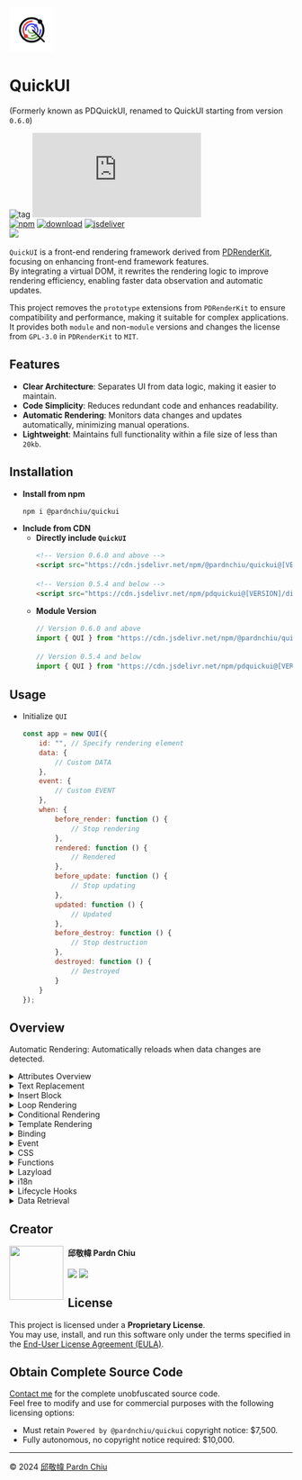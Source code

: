 <img src="./dist/logo.png" width=80>

# QuickUI

(Formerly known as PDQuickUI, renamed to QuickUI starting from version `0.6.0`)

![tag](https://img.shields.io/badge/tag-JavaScript%20Library-bb4444) 
![size](https://img.shields.io/github/size/pardnchiu/QuickUI/dist%2FQuickUI.js)<br>
[![npm](https://img.shields.io/npm/v/@pardnchiu/quickui)](https://www.npmjs.com/package/@pardnchiu/quickui)
[![download](https://img.shields.io/npm/dm/@pardnchiu/quickui)](https://www.npmjs.com/package/@pardnchiu/quickui)
[![jsdeliver](https://img.shields.io/jsdelivr/npm/hm/@pardnchiu/quickui)](https://www.jsdelivr.com/package/npm/@pardnchiu/quickui)<br>
[![](https://img.shields.io/badge/查閱-中文版本-ffffff)](https://github.com/pardnchiu/QuickUI/blob/main/README.zh.md)

`QuickUI` is a front-end rendering framework derived from [PDRenderKit](https://github.com/pardnchiu/PDRenderKit), focusing on enhancing front-end framework features.<br>
By integrating a virtual DOM, it rewrites the rendering logic to improve rendering efficiency, enabling faster data observation and automatic updates.<br>

This project removes the `prototype` extensions from `PDRenderKit` to ensure compatibility and performance, making it suitable for complex applications.<br>
It provides both `module` and non-`module` versions and changes the license from `GPL-3.0` in `PDRenderKit` to `MIT`.

## Features

- **Clear Architecture**: Separates UI from data logic, making it easier to maintain.
- **Code Simplicity**: Reduces redundant code and enhances readability.
- **Automatic Rendering**: Monitors data changes and updates automatically, minimizing manual operations.
- **Lightweight**: Maintains full functionality within a file size of less than `20kb`.

## Installation

- **Install from npm**
    ```bash
    npm i @pardnchiu/quickui
    ```
- **Include from CDN**
    - **Directly include `QuickUI`**
        ```html
        <!-- Version 0.6.0 and above -->
        <script src="https://cdn.jsdelivr.net/npm/@pardnchiu/quickui@[VERSION]/dist/QuickUI.js"></script>

        <!-- Version 0.5.4 and below -->
        <script src="https://cdn.jsdelivr.net/npm/pdquickui@[VERSION]/dist/PDQuickUI.js"></script>
        ```
    - **Module Version**
        ```javascript
        // Version 0.6.0 and above
        import { QUI } from "https://cdn.jsdelivr.net/npm/@pardnchiu/quickui@[VERSION]/dist/QuickUI.esm.js";
        
        // Version 0.5.4 and below
        import { QUI } from "https://cdn.jsdelivr.net/npm/pdquickui@[VERSION]/dist/PDQuickUI.module.js";
        ```

## Usage

- Initialize `QUI`
    ```Javascript
    const app = new QUI({
        id: "", // Specify rendering element
        data: {
            // Custom DATA
        },
        event: {
            // Custom EVENT
        },
        when: {
            before_render: function () {
                // Stop rendering
            },
            rendered: function () {
                // Rendered
            },
            before_update: function () {
                // Stop updating
            },
            updated: function () {
                // Updated
            },
            before_destroy: function () {
                // Stop destruction
            },
            destroyed: function () {
                // Destroyed
            }
        }
    });
    ```

## Overview
Automatic Rendering: Automatically reloads when data changes are detected.

<details>
<summary>Attributes Overview</summary>

| Attribute | Description |
| --- | --- |
| `{{value}}` | Inserts text into HTML tags and automatically updates with data changes. |
| `:path` | Used with the `temp` tag to load HTML fragments from external files into the current page. |
| `:html` | Replaces the element's `innerHTML` with text. |
| `:for` | Supports formats like `item in items`, `(item, index) in items`, `(key, value) in object`. Iterates over data collections to generate corresponding HTML elements. |
| `:if`<br>`:else-if`<br>`:elif`<br>`:else` | Displays or hides elements based on specified conditions, enabling branching logic. |
| `:model` | Binds data to form elements (e.g., `input`), updating data automatically when input changes. |
| `:hide` | Hides elements based on specific conditions. |
| `:animation` | Specifies transition effects for elements, such as `fade-in` or `expand`, to enhance user experience. |
| `:mask` | Controls block loading animations, supporting `true\|false\|1\|0`, to enhance dynamic visual effects during loading. |
| `:[attr]` | Sets element attributes, such as `ID`, `class`, image source, etc.<br>Examples: `:id`/`:class`/`:src`/`:alt`/`:href`... |
| `:[css]` | Sets element CSS, such as margin, padding, etc. Examples: `:background-color`, `:opacity`, `:margin`, `:top`, `:position`... |
| `@[event]` | Adds event listeners that trigger specified actions upon activation.<br>Examples: `@click`/`@input`/`@mousedown`... |

</details>

<details>
<summary>Text Replacement</summary>

### `{{value}}`

- index.html
    ```HTML
    <h1>{{ title }}</h1>
    <script>
        const app = new QUI({
            id: "app",
            data: {
                title: "test"
            }
        });
    </script>
    ```
- Result
    ```HTML
    <body id="app">
        <h1>test</h1>
    </body>
    ```

***

### `:html`

- index.html
    ```HTML
    <section :html="html"></section>
    <script>
        const app = new QUI({
            id: "app",
            data: {
                html: "<b>innerHtml</b>"
            }
        });
    </script>
    ```
- Result
    ```HTML
    <body id="app">
        <section>
            <b>innerHtml</b>
        </section>
    </body>
    ```

</details>

<details>
<summary>Insert Block</summary>

> [!NOTE]
> Ensure to disable local file restrictions in your browser or use a live server when testing.

### `:path`

- test.html
    ```html
    <h1>path heading</h1>
    <p>path content</p>
    ```
- index.html
    ```html
    <body id="app">
        <temp :path="./test.html"></temp>
    </body>
    <script>
        const app = new QUI({
            id: "app"
        });
    </script>
    ```
- Result
    ```html
    <body id="app">
        <!-- Directly inserted PATH content -->
        <h1>path heading</h1>
        <p>path content</p>
    </body>
    ```

</details>

<details>
<summary>Loop Rendering</summary>


### `:for`

- index.html
    ```html
    <body id="app">
        <ul>
            <li :for="(item, index) in ary" :id="item" :index="index">{{ item }} {{ CALC(index + 1) }}</li>
        </ul>
    </body>
    <script>
        const app = new QUI({
            id: "app",
            data: {
                ary: ["test1", "test2", "test3"]
            }
        });
    </script>
    ```
- Result
    ```html
    <body id="app">
        <li id="test1" index="0">test1 1</li>
        <li id="test2" index="1">test2 2</li>
        <li id="test3" index="2">test3 3</li>
    </body>
    ```

***

### 巢狀迴圈

- index.html
    ```html
    <body id="app">
    <ul>
        <li :for="(key, val) in obj">
            {{ key }}: {{ val.name }}
            <ul>
                <li :for="item in val.ary">
                    {{ item.name }}
                    <ul>
                        <li :for="(item1, index1) in item.ary1">
                            {{ CALC(index1 + 1) }}. {{ item1.name }} - ${{ item1.price }}
                        </li>
                    </ul>
                </li>
            </ul>
        </li>
    </ul>
    </body>
    <script>
        const app = new QUI({
            id: "app",
            data: {
                obj: {
                    food: {
                        name: "Food",
                        ary: [
                            {
                                name: 'Snacks',
                                ary1: [
                                    { name: 'Potato Chips', price: 10 },
                                    { name: 'Chocolate', price: 8 }
                                ]
                            },
                            {
                                name: 'Beverages',
                                ary1: [
                                    { name: 'Juice', price: 5 },
                                    { name: 'Tea', price: 3 }
                                ]
                            }
                        ]
                    },
                    home: {
                        name: 'Home',
                        ary: [
                            {
                                name: 'Furniture',
                                ary1: [
                                    { name: 'Sofa', price: 300 },
                                    { name: 'Table', price: 150 }
                                ]
                            },
                            {
                                name: 'Decorations',
                                ary1: [
                                    { name: 'Picture Frame', price: 20 },
                                    { name: 'Vase', price: 15 }
                                ]
                            }
                        ]
                    }
                }
            }
        });
    </script>
    ```
- Result
    ```html
    <body id="app">
    <ul>
        <li>food: Food
            <ul>
                <li>Snacks
                    <ul>
                        <li>1. Potato Chips - $10</li>
                        <li>2. Chocolate - $8</li>
                    </ul>
                    </li>
                <li>Beverages
                    <ul>
                        <li>1. Juice - $5</li>
                        <li>2. Tea - $3</li>
                    </ul>
                </li>
            </ul>
        </li>
        <li>home: Home
            <ul>
                <li>Furniture
                    <ul>
                        <li>1. Sofa - $300</li>
                        <li>2. Table - $150</li>
                    </ul>
                </li>
                <li>Decorations
                    <ul>
                        <li>1. Picture Frame - $20</li>
                        <li>2. Vase - $15</li>
                    </ul>
                </li>
            </ul>
        </li>
    </ul>
    </body>
    ```

</details>

<details>
<summary>Conditional Rendering</summary>

- index.html
    ```html
    <body id="app">
        <h1 :if="heading == 1">{{ title }} {{ heading }}</h1>
        <h2 :else-if="isH2">{{ title }} {{ heading }}</h2>
        <h3 :else-if="heading == 3">{{ title }} {{ heading }}</h3>
        <h4 :else>{{ title }} {{ heading }}</h4>
    </body>
    <script>
        const app = new QUI({
            id: "app",
            data: {
                heading: [Number|null],
                isH2: [Boolean|null],
                title: "test"
            }
        });
    </script>
    ```
- Result: `heading = 1`
    ```html
    <body id="app">
        <h1>test 1</h1>
    </body>
    ```
- Result: `heading = null && isH2 = true`
    ```html
    <body id="app">
        <h2>test </h2>
    </body>
    ```
- Result: `heading = 3 && isH2 = null`
    ```html
    <body id="app">
        <h3>test 3</h3>
    </body>
    ```
- Result: `heading = null && isH2 = null`
    ```html
    <body id="app">
        <h4>test </h4>
    </body>
    ```

</details>

<details>
<summary>Template Rendering</summary>

- index.html
    ```HTML
    <body id="app"></body>
    <script>
        const test = new QUI({
            id: "app",
            data: {
                hint: "hint 123",
                title: "test 123"
            },
            render: () => {
                return `
                    "{{ hint }}",
                    h1 {
                        style: "background: red;", 
                        children: [ 
                            "{{ title }}"
                        ]
                    }`
            }
        })
    </script>
    ```
- result
    ```HTML
    <body id="app">
        hint 123
        <h1 style="background: red;">test 123</h1>
    </body>
    ```
    
</details>

<details>
<summary>Binding</summary>

```html
<body id="app">
    <input type="password" :model="password">
    <button @click="show">test</button>
</body>
<script>
    const app = new QUI({
        id: "app",
        data: {
            password: null,
        },
        event: {
            show: function(e){
                alert("Password:", app.data.password);
            }
        }
    });
</script>
```
    
</details>

<details>
<summary>Event</summary>

```html
<body id="app">
    <button @click="test">test</button>
</body>
<script>
    const app = new QUI({
        id: "app",
        event: {
            test: function(e){
                alert(e.target.innerText + " clicked");
            }
        }
    });
</script>
```
    
    
</details>

<details>
<summary>CSS</summary>

> [!NOTE]
> Supports simple settings using :[CSS property], directly binding data to style attributes.

- index.html
    ```html
    <body id="app">
        <button :width="width" :backdround-color="color">test</button>
    </body>
    <script>
        const app = new QUI({
            id: "app",
            data: {
                width: "100px",
                color: "red"
            }
        });
    </script>
    ```
- Result:
    ```html
    <body id="app">
        <button style="width: 100px; backdround-color: red;">test</button>
    </body>
    ```

</details>

<details>
<summary>Functions</summary>

### `LENGTH()`

- index.html
    ```HTML
    <body id="app">
        <p>Total: {{ LENGTH(array) }}</p>
    </body>
    <script>
        const app = new QUI({
            id: "app",
            data: {
                array: [1, 2, 3, 4]
            }
        });
    </script>
    ```
- result
    ```HTML
    <body id="app">
        <p>Total: 4</p>
    </body>
    ```

***

### `CALC()`

- index.html
    ```HTML
    <body id="app">
        <p>calc: {{ CALC(num * 10) }}</p>
    </body>
    <script>
        const app = new QUI({
            id: "app",
            data: {
                num: 1
            }
        });
    </script>
    ```
- result
    ```HTML
    <body id="app">
        <p>calc: 10</p>
    </body>
    ```

***

### `UPPER()` / `LOWER()`

- index.html
    ```HTML
    <body id="app">
        <p>{{ UPPER(test1) }} {{ LOWER(test2) }}</p>
    </body>
    <script>
        const app = new QUI({
            id: "app",
            data: {
                test1: "upper",
                test2: "LOWER"
            }
        });
    </script>
    ```
- result
    ```HTML
    <body id="app">
        <p>UPPER lower</p>
    </body>
    ```

***

### `DATE(num, format)`

- index.html
    ```HTML
    <body id="app">
        <p>{{ DATE(now, YYYY-MM-DD hh:mm:ss) }}</p>
    </body>
    <script>
        const app = new QUI({
            id: "app",
            data: {
                now: Math.floor(Date.now() / 1000)
            }
        });
    </script>
    ```
- result
    ```HTML
    <body id="app">
        <p>2024-08-17 03:40:47</p>
    </body>
    ```

</details>

<details>
<summary>Lazyload</summary>

### `:lazyload`

- index.html
    ```html
    <body id="app">
        <img :lazyload="image">
    </body>
    <script>
        const app = new QUI({
            id: "app",
            data: {
                image: "test.jpg"
            },
            option: {
                lazyload: true // Enable image lazy loading: true|false (default: true)
            }
        });
    </script>
    ```
- result
    ```html
    <body id="app">
        <img src="test.jpg">
    </body>
    ```

***

### `SVG` 替換
- test.svg
    ```XML
    <svg width="24" height="24" viewBox="0 0 24 24" fill="none" xmlns="http://www.w3.org/2000/svg">
    <line x1="18" y1="6" x2="6" y2="18" stroke="black" stroke-width="2" stroke-linecap="round"/>
    <line x1="6" y1="6" x2="18" y2="18" stroke="black" stroke-width="2" stroke-linecap="round"/>
    </svg>
    ```
- index.html
    ```html
    <body id="app">
        <temp-svg :src="svg"></temp-svg>
    </body>
    <script>
        const app = new QUI({
            id: "app",
            data: {
                svg: "test.svg",
            },
            option: {
                svg: true  // Enable SVG file transformation: true|false (default: true)
            }
        });
    </script>
    ```
- result
    ```html
    <body id="app">
        <svg width="24" height="24" viewBox="0 0 24 24" fill="none" xmlns="http://www.w3.org/2000/svg">
            <line x1="18" y1="6" x2="6" y2="18" stroke="black" stroke-width="2" stroke-linecap="round">
            <line x1="6" y1="6" x2="18" y2="18" stroke="black" stroke-width="2" stroke-linecap="round">
        </svg>
    </body>
    ```

</details>

<details> 
<summary>i18n</summary>

> [!NOTE]
> If the format is an object, the multilingual content is directly configured.
> If the format is a string, the language file is dynamically loaded via fetch.

- en.json
    ```JSON
    {
        "greeting": "Hello",
        "username": "Username"
    }
    ```
- index.html
    ```html
    <body id="app">
        <h1>{{ i18n.greeting }}, {{ i18n.username }}: {{ username }}</h1>
        <button @click="change" data-lang="zh">切換至中文</button>
        <button @click="change" data-lang="en">Switch to English</button>
    </body>
    <script>
    const app = new QUI({
        id: "app",
        data: {
            username: "Pardn"
        },
        i18n: {
            zh: {
                greeting: "你好",
                username: "用戶名"
            },
            en: "en.json",
        },
        i18nLang: "zh | en", // Select the displayed language
        event: {
            change: e => {
                const _this = e.target;
                const lang = _this.dataset.lang;
                app.lang(lang);
            },
        }
    });
    </script>
    ```
- result  `i18nLang = zh`
    ```html
    <body id="app">
        <h1>你好, 用戶名: Pardn</h1>
        <button data-lang="zh">切換至中文</button>
        <button data-lang="en">Switch to English</button>
    </body>
    ```
- result  `i18nLang = en`
    ```html
    <body id="app">
        <h1>Hello, Username: Pardn</h1>
        <button data-lang="zh">切換至中文</button>
        <button data-lang="en">Switch to English</button>
    </body>
    ```

</details>

<details>
<summary>Lifecycle Hooks</summary>

```html
<body id="app"></body>
<script>
    const app = new QUI({
        id: "app",
        when: {
            before_render: function () {
                // Stop rendering
                // retuen false 
            },
            rendered: function () {
                // Rendered
            },
            before_update: function () {
                // Stop updating
                // retuen false 
            },
            updated: function () {
                // Updated
            },
            before_destroy: function () {
                // Stop destruction
                // retuen false 
            },
            destroyed: function () {
                // Destroyed
            }
        }
    });
</script>
```

</details>

<details>
<summary>Data Retrieval</summary>

```html
<body id="app">
    <input type="text" :model="test">
    <button @click="get">Test</button>
</body>
<script>
    const app = new QUI({
        id: "app",
        data: {
            // Value bound to the input
            test: 123
        },
        event: {
            get: _ => {
                // Show an alert with the value of test on button click
                alert(app.data.test);
            },
            set: _ => {
                let dom = document.createElement("button");
                // Assign the button click event to the get function
                dom.onclick = app.event.get;
                app.body.append(dom);
            }
        }
    });
</script>
```

</details>

## Creator

<img src="https://avatars.githubusercontent.com/u/25631760" align="left" width="96" height="96" style="margin-right: 0.5rem;" />

<h4 style="padding-top: 0">邱敬幃 Pardn Chiu</h4>

[![](https://pardn.io/image/mail.svg)](mailto:dev@pardn.io) [![](https://skillicons.dev/icons?i=linkedin)](https://linkedin.com/in/pardnchiu) 

## License

This project is licensed under a **Proprietary License**.  
You may use, install, and run this software only under the terms specified in the [End-User License Agreement (EULA)](https://github.com/pardnchiu/QuickUI/blob/main/LICENSE).

## Obtain Complete Source Code

[Contact me](mailto:dev@pardn.io) for the complete unobfuscated source code.<br>
Feel free to modify and use for commercial purposes with the following licensing options:
- Must retain `Powered by @pardnchiu/quickui` copyright notice: $7,500.
- Fully autonomous, no copyright notice required: $10,000.

***

©️ 2024 [邱敬幃 Pardn Chiu](https://www.linkedin.com/in/pardnchiu)